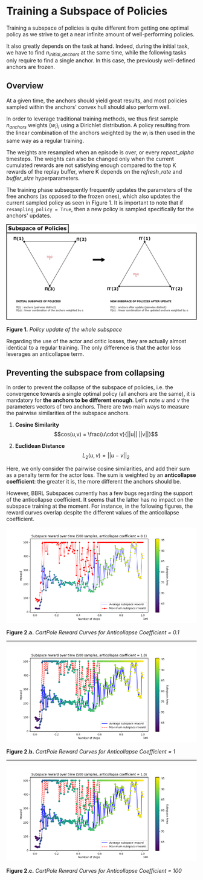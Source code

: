 # Training a Subspace of Policies

Training a subspace of policies is quite different from getting one optimal policy as we strive to get a near infinite amount of well-performing policies.

It also greatly depends on the task at hand. Indeed, during the initial task, we have to find $n_{initial\_anchors}$ at the same time, while the following tasks only require to find a single anchor. In this case, the previously well-defined anchors are frozen.


## Overview

At a given time, the anchors should yield great results, and most policies sampled within the anchors' convex hull should also perform well.

In order to leverage traditional training methods, we thus first sample $n_{anchors}$ weights $(w_i)_i$ using a Dirichlet distribution. A policy resulting from the linear combination of the anchors weighted by the $w_i$ is then used in the same way as a regular training.

The weights are resampled when an episode is over, or every $repeat\_alpha$ timesteps. The weights can also be changed only when the current cumulated rewards are not satisfying enough compared to the top K rewards of the replay buffer, where K depends on the $refresh\_rate$ and $buffer\_size$ hyperparameters.

The training phase subsequently frequently updates the parameters of the free anchors (as opposed to the frozen ones), which also updates the current sampled policy as seen in Figure 1. It is important to note that if `resampling_policy = True`, then a new policy is sampled specifically for the anchors' updates.

![Subspace of Policies](assets/subspace_of_policies_training.jpg)

**Figure 1.** *Policy update of the whole subspace*

Regarding the use of the actor and critic losses, they are actually almost identical to a regular training. The only difference is that the actor loss leverages an anticollapse term.


## Preventing the subspace from collapsing

In order to prevent the collapse of the subspace of policies, i.e. the convergence towards a single optimal policy (all anchors are the same), it is mandatory for **the anchors to be different enough**. Let's note $u$ and $v$ the parameters vectors of two anchors. There are two main ways to measure the pairwise similarities of the subspace anchors.

1. **Cosine Similarity** 
$$cos(u,v) = \frac{u\cdot v}{||u|| ||v||}$$

2. **Euclidean Distance**
$$L_2(u,v) = ||u-v||_2$$

Here, we only consider the pairwise cosine similarities, and add their sum as a penalty term for the actor loss. The sum is weighted by an **anticollapse coefficient**: the greater it is, the more different the anchors should be.

However, BBRL Subspaces currently has a few bugs regarding the support of the anticollapse coefficient. It seems that the latter has no impact on the subspace training at the moment. For instance, in the following figures, the reward curves overlap despite the different values of the anticollapse coefficient.

![CartPole Reward Curves for Anticollapse Coefficient = 0.1](assets/cartpole_reward_curves_01.png)

**Figure 2.a.** *CartPole Reward Curves for Anticollapse Coefficient = 0.1*

<hr/>

![CartPole Reward Curves for Anticollapse Coefficient = 1](assets/cartpole_reward_curves_1.png)

**Figure 2.b.** *CartPole Reward Curves for Anticollapse Coefficient = 1*

<hr/>

![CartPole Reward Curves for Anticollapse Coefficient = 100](assets/cartpole_reward_curves_1.png)

**Figure 2.c.** *CartPole Reward Curves for Anticollapse Coefficient = 100*
